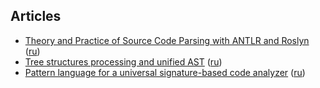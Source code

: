 ## Articles

* [Theory and Practice of Source Code Parsing with ANTLR and Roslyn](Articles/Theory-and-Practice-of-source-code-parsing-with-ANTLR-and-Roslyn/English.md) ([ru](Articles/Theory-and-Practice-of-source-code-parsing-with-ANTLR-and-Roslyn/Russian.md))
* [Tree structures processing and unified AST](Articles/Tree-structures-processing-and-unified-AST/English.md) ([ru](Articles/Tree-structures-processing-and-unified-AST/Russian.md))
* [Pattern language for a universal signature-based code analyzer](Articles/Pattern-language-for-a-universal-signature-based-code-analyzer/English.md) ([ru](Articles/Pattern-language-for-a-universal-signature-based-code-analyzer/Russian.md))